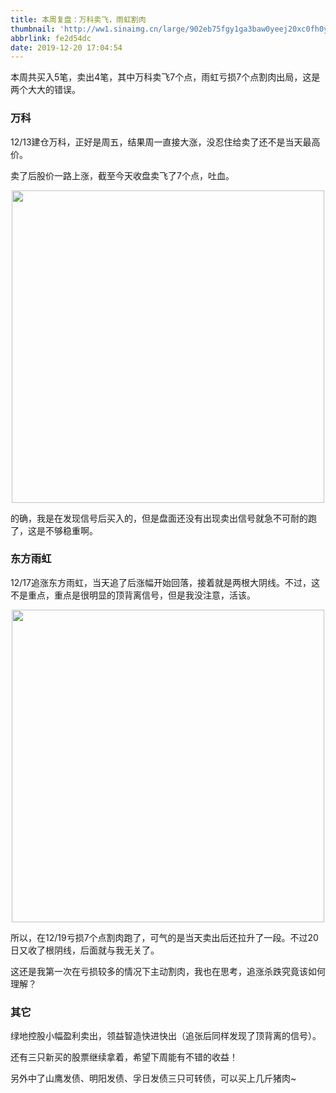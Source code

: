 ```yaml
---
title: 本周复盘：万科卖飞，雨虹割肉
thumbnail: 'http://ww1.sinaimg.cn/large/902eb75fgy1ga3baw0yeej20xc0fh0ym.jpg'
abbrlink: fe2d54dc
date: 2019-12-20 17:04:54
---
```


本周共买入5笔，卖出4笔，其中万科卖飞7个点，雨虹亏损7个点割肉出局，这是两个大大的错误。

<!--more-->

### 万科

12/13建仓万科，正好是周五，结果周一直接大涨，没忍住给卖了还不是当天最高价。

卖了后股价一路上涨，截至今天收盘卖飞了7个点，吐血。

<div align=center><img width="500" src="http://ww1.sinaimg.cn/large/902eb75fgy1ga3bbcg2txj20u00sjtbm.jpg"/></div>


的确，我是在发现信号后买入的，但是盘面还没有出现卖出信号就急不可耐的跑了，这是不够稳重啊。

### 东方雨虹

12/17追涨东方雨虹，当天追了后涨幅开始回落，接着就是两根大阴线。不过，这不是重点，重点是很明显的顶背离信号，但是我没注意，活该。

<div align=center><img width="500" src="http://ww1.sinaimg.cn/large/902eb75fgy1ga3bbl9fifj20u00sotcf.jpg"/></div>


所以，在12/19亏损7个点割肉跑了，可气的是当天卖出后还拉升了一段。不过20日又收了根阴线，后面就与我无关了。

这还是我第一次在亏损较多的情况下主动割肉，我也在思考，追涨杀跌究竟该如何理解？

### 其它

绿地控股小幅盈利卖出，领益智造快进快出（追张后同样发现了顶背离的信号）。

还有三只新买的股票继续拿着，希望下周能有不错的收益！

另外中了山鹰发债、明阳发债、孚日发债三只可转债，可以买上几斤猪肉~